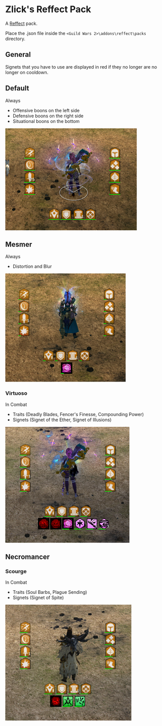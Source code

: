 # Zlick's Reffect Pack
A [Reffect](https://github.com/Zerthox/gw2-reffect) pack.

Place the .json file inside the `<Guild Wars 2>\addons\reffect\packs` directory.

## General
Signets that you have to use are displayed in red if they no longer are no longer on cooldown.

## Default
Always
* Offensive boons on the left side
* Defensive boons on the right side
* Situational boons on the bottom

![Default](./img/default.png)

## Mesmer
Always
* Distortion and Blur

![Mesmer](./img/mesmer.png)

### Virtuoso
In Combat
* Traits (Deadly Blades, Fencer's Finesse, Compounding Power)
* Signets (Signet of the Ether, Signet of Illusions)

![Virtuoso](./img/virtuoso.png)

## Necromancer
### Scourge
In Combat
* Traits (Soul Barbs, Plague Sending)
* Signets (Signet of Spite)

![Scourge](./img/scourge.png)
